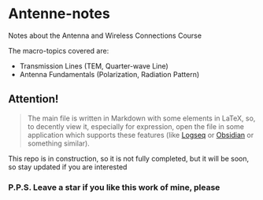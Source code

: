# Antenne-notes
Notes about the Antenna and Wireless Connections Course

The macro-topics covered are:
- Transmission Lines (TEM, Quarter-wave Line)
- Antenna Fundamentals (Polarization, Radiation Pattern)



## Attention!
> The main file is written in Markdown with some elements in LaTeX, so, to decently view it, especially for expression, open the file in some application which supports these features (like [Logseq](https://logseq.com/) or [Obsidian](https://obsidian.md/) or something similar).
>

This repo is in construction, so it is not fully completed, but it will be soon, so stay updated if you are interested

### P.P.S. Leave a star if you like this work of mine, please
